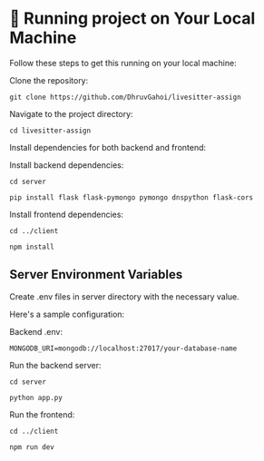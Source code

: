 # 🚀 Running project on Your Local Machine
Follow these steps to get this running on your local machine:

Clone the repository:

`git clone https://github.com/DhruvGahoi/livesitter-assign`


Navigate to the project directory:


`cd livesitter-assign`

Install dependencies for both backend and frontend:

Install backend dependencies:

`cd server`

`pip install flask flask-pymongo pymongo dnspython flask-cors`

Install frontend dependencies:

`cd ../client`

`npm install`




## Server Environment Variables

Create .env files in server directory with the necessary value.

Here's a sample configuration:

Backend .env:


`MONGODB_URI=mongodb://localhost:27017/your-database-name`

Run the backend server:

`cd server`

`python app.py`

Run the frontend:

`cd ../client`

`npm run dev`

